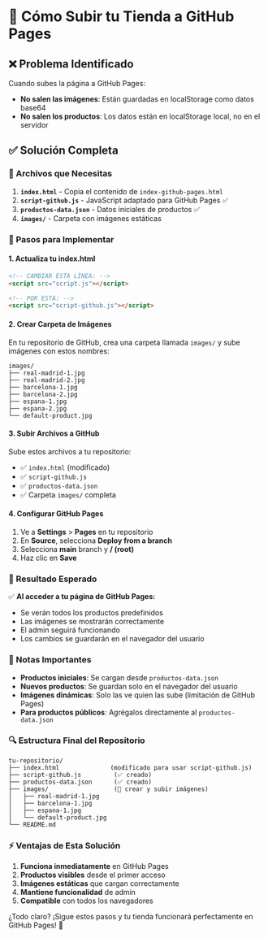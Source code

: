 # 🚀 Cómo Subir tu Tienda a GitHub Pages

## ❌ Problema Identificado
Cuando subes la página a GitHub Pages:
- **No salen las imágenes**: Están guardadas en localStorage como datos base64
- **No salen los productos**: Los datos están en localStorage local, no en el servidor

## ✅ Solución Completa

### 📁 Archivos que Necesitas

1. **`index.html`** - Copia el contenido de `index-github-pages.html`
2. **`script-github.js`** - JavaScript adaptado para GitHub Pages ✅
3. **`productos-data.json`** - Datos iniciales de productos ✅  
4. **`images/`** - Carpeta con imágenes estáticas

### 🔧 Pasos para Implementar

#### 1. Actualiza tu index.html
```html
<!-- CAMBIAR ESTA LÍNEA: -->
<script src="script.js"></script>

<!-- POR ESTA: -->
<script src="script-github.js"></script>
```

#### 2. Crear Carpeta de Imágenes
En tu repositorio de GitHub, crea una carpeta llamada `images/` y sube imágenes con estos nombres:
```
images/
├── real-madrid-1.jpg
├── real-madrid-2.jpg
├── barcelona-1.jpg
├── barcelona-2.jpg
├── espana-1.jpg
├── espana-2.jpg
└── default-product.jpg
```

#### 3. Subir Archivos a GitHub
Sube estos archivos a tu repositorio:
- ✅ `index.html` (modificado)
- ✅ `script-github.js` 
- ✅ `productos-data.json`
- ✅ Carpeta `images/` completa

#### 4. Configurar GitHub Pages
1. Ve a **Settings** > **Pages** en tu repositorio
2. En **Source**, selecciona **Deploy from a branch**
3. Selecciona **main** branch y **/ (root)**
4. Haz clic en **Save**

### 🎯 Resultado Esperado

✅ **Al acceder a tu página de GitHub Pages:**
- Se verán todos los productos predefinidos
- Las imágenes se mostrarán correctamente
- El admin seguirá funcionando
- Los cambios se guardarán en el navegador del usuario

### 📝 Notas Importantes

- **Productos iniciales**: Se cargan desde `productos-data.json`
- **Nuevos productos**: Se guardan solo en el navegador del usuario
- **Imágenes dinámicas**: Solo las ve quien las sube (limitación de GitHub Pages)
- **Para productos públicos**: Agrégalos directamente al `productos-data.json`

### 🔍 Estructura Final del Repositorio
```
tu-repositorio/
├── index.html              (modificado para usar script-github.js)
├── script-github.js         (✅ creado)
├── productos-data.json      (✅ creado)
├── images/                  (📁 crear y subir imágenes)
│   ├── real-madrid-1.jpg
│   ├── barcelona-1.jpg
│   ├── espana-1.jpg
│   └── default-product.jpg
└── README.md
```

### ⚡ Ventajas de Esta Solución

1. **Funciona inmediatamente** en GitHub Pages
2. **Productos visibles** desde el primer acceso
3. **Imágenes estáticas** que cargan correctamente
4. **Mantiene funcionalidad** de admin
5. **Compatible** con todos los navegadores

¿Todo claro? ¡Sigue estos pasos y tu tienda funcionará perfectamente en GitHub Pages! 🎉
